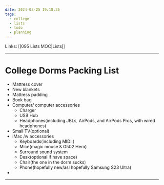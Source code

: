 ```yaml
---
date: 2024-03-25 19:18:35
tags:
  - college
  - lists
  - todo
  - planning
---
```

Links: [[095 Lists MOC|Lists]]

---
# College Dorms Packing List
- Mattress cover
- New blankets
- Mattress padding 
- Book bag
- Computer/ computer accessories
	- Charger
	- USB Hub
	- Headphones(including JBLs, AirPods, and AirPods Pros, with wired headphones)
- Small TV(optional)
- iMac /w accessories
	- Keyboards(including MIDI )
	- Mice(magic mouse & G502 Hero)
	- Surround sound system
	- Desk(optional if have space)
	- Chair(the one in the dorm sucks)
	- Phone(hopefully new/asl hopefully Samsung S23 Ultra)
- 

---

